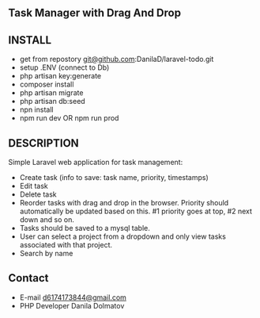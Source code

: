 ## Task Manager with Drag And Drop

## INSTALL
- get from repostory git@github.com:DanilaD/laravel-todo.git
- setup .ENV (connect to Db)
- php artisan key:generate
- composer install
- php artisan migrate
- php artisan db:seed
- npn install
- npm run dev OR npm run prod

## DESCRIPTION
Simple Laravel web application for task management:

- Create task (info to save: task name, priority, timestamps)
- Edit task
- Delete task
- Reorder tasks with drag and drop in the browser. Priority should automatically be updated based on this. #1 priority goes at top, #2 next down and so on.
- Tasks should be saved to a mysql table.
- User can select a project from a dropdown and only view tasks associated with that project.
- Search by name

## Contact
- E-mail d6174173844@gmail.com
- PHP Developer Danila Dolmatov




